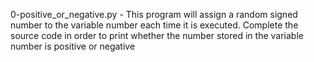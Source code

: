 0-positive_or_negative.py - This program will assign a random signed number to the variable number each time it is executed. Complete the source code in order to print whether the number stored in the variable number is positive or negative
